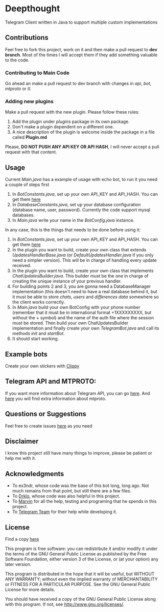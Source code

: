 #  Deepthought 

Telegram Client written in Java to support multiple custom implementations

## Contributions

Feel free to fork this project, work on it and then make a pull request to **dev branch**. 
Most of the times I will accept them if they add something valuable to the code. 

### Contributing to Main Code

Go ahead an make a pull request to dev branch with changes in *api*, *bot*, *mtproto* or *tl*.

### Adding new plugins

Make a pull request with the new plugin. Please follow these rules:

  1. Add the plugin under *plugins* package in its own package.
  2. Don't make a plugin dependent on a different one.
  3. A nice description of the plugin is welcome inside the package in a file called **Plugin.md**
    

Please, **DO NOT PUSH ANY API KEY OR API HASH**, I will never accept a pull request with that content.


## Usage

Current *Main.java* has a example of usage with echo bot, to run it you need a couple of steps first
    
  1. In *BotConstants.java*, set up your own API_KEY and API_HASH. You can get them [here](https://core.telegram.org/api/obtaining_api_id)
  2. In *DatabaseConstants.java*, set up your database configuration (database name, user, password). Currently the code support mysql databases.
  3. In *Main.java* write your name in the *BotConfig.java* instance.

In any case, this is the things that needs to be done before using it:

  1. In *BotConstants.java*, set up your own API_KEY and API_HASH. You can get them [here](https://core.telegram.org/api/obtaining_api_id)
  2. In the plugin you want to build, create your own class that extends *UpdatesHandlerBase.java* (or *DefaultUpdatesHandler.java* if you only need a simpler version). This will be in charge of handling every update received.
  3. In the plugin you want to build, create your own class that implements *ChatUpdatesBuilder.java*. This builder must be the one in charge of creating the unique instance of your previous handler.
  4. For building points 2 and 3, you are gonna need a DatabaseManager implementation (this doesn't need to have a real database behind it, but it must be able to store *chats*, *users* and *differences data* somewhere so the client works correctly.
  5. In *Main.java* build your own BotConfig with your phone number (remember that it must be in international format +1XXXXXXXXX, but without the *+* symbol) and the name of the auth file where the session must be stored. Then build your own ChatUpdatesBuilder implementation and finally create your own *TelegramBot.java* and call its methods *init* and *startBot*.
  6. It should start working.
    
    
## Example bots

Create your own stickers with [Clippy](https://telegram.me/clippy)
    
    
## Telegram API and MTPROTO:

If you want more information about Telegram API, you can go [here](https://core.telegram.org/api#telegram-api). And [here](https://core.telegram.org/mtproto) you will find extra information about mtproto.
 
## Questions or Suggestions
Feel free to create issues [here](https://github.com/rubenlagus/Deepthought/issues) as you need
 
## Disclaimer

I know this project still have many things to improve, please be patient or help me with it.
 
## Acknowledgments

  * To ex3ndr, whose code was the base of this bot long, long ago. Not much remains from that point, but still there are a few files.
  * To [Drklo](https://github.com/drklo), whose code was also helpful in this project.
  * To [Marvin](https://github.com/dapoldi) for all the help, testing and programing that he spends in this project.
  * To [Telegram Team](https://telegram.org) for their help while developing it.
 
## License 

Find a copy [here](https://github.com/rubenlagus/Deepthought/blob/master/LICENSE) 

This program is free software: you can redistribute it and/or modify
it under the terms of the GNU General Public License as published by
the Free Software Foundation, either version 3 of the License, or
(at your option) any later version.

This program is distributed in the hope that it will be useful,
but WITHOUT ANY WARRANTY; without even the implied warranty of
MERCHANTABILITY or FITNESS FOR A PARTICULAR PURPOSE.  See the
GNU General Public License for more details.

You should have received a copy of the GNU General Public License
along with this program.  If not, see <http://www.gnu.org/licenses/>.
